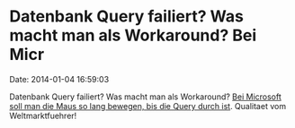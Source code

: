Datenbank Query failiert? Was macht man als Workaround? Bei Micr
================================================================

Date: 2014-01-04 16:59:03

Datenbank Query failiert? Was macht man als Workaround? [Bei Microsoft
soll man die Maus so lang bewegen, bis die Query durch
ist](http://support.microsoft.com/kb/168702). Qualitaet vom
Weltmarktfuehrer!
